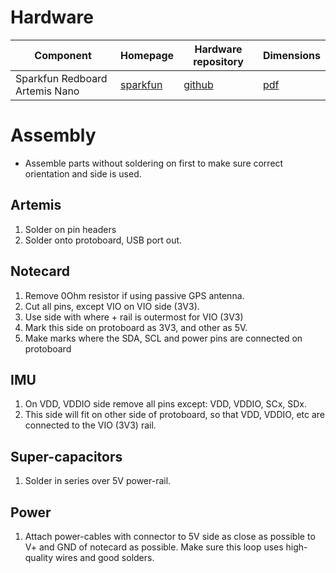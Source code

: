 # Hardware

| Component                      | Homepage | Hardware repository | Dimensions |
|--------------------------------|----------|---------------------|------------|
| Sparkfun Redboard Artemis Nano | [sparkfun](https://www.sparkfun.com/products/15443?_ga=2.158373882.1315469777.1632664195-1601050442.1628850831) | [github](https://github.com/sparkfun/RedBoard_Artemis_Nano) | [pdf](https://github.com/sparkfun/RedBoard_Artemis_Nano/blob/master/Documents/Dimensions.pdf) |


# Assembly

* Assemble parts without soldering on first to make sure correct orientation and
    side is used.

## Artemis

1) Solder on pin headers
2) Solder onto protoboard, USB port out.

## Notecard

1) Remove 0Ohm resistor if using passive GPS antenna.
2) Cut all pins, except VIO on VIO side (3V3).
2) Use side with where + rail is outermost for VIO (3V3)
3) Mark this side on protoboard as 3V3, and other as 5V.
4) Make marks where the SDA, SCL and power pins are connected on protoboard

## IMU

1) On VDD, VDDIO side remove all pins except: VDD, VDDIO, SCx, SDx.
2) This side will fit on other side of protoboard, so that VDD, VDDIO, etc are
connected to the VIO (3V3) rail.

## Super-capacitors

1) Solder in series over 5V power-rail.

## Power

1) Attach power-cables with connector to 5V side as close as possible to V+ and
GND of notecard as possible. Make sure this loop uses high-quality wires and
good solders.
